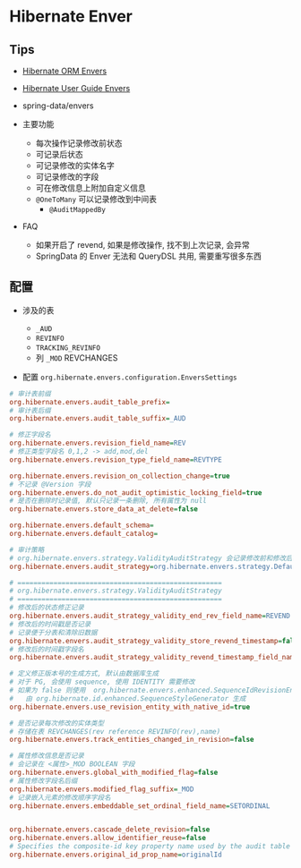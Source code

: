 # Hibernate Enver

## Tips
* [Hibernate ORM Envers](http://hibernate.org/orm/envers/)
* [Hibernate User Guide Envers](http://docs.jboss.org/hibernate/orm/current/userguide/html_single/Hibernate_User_Guide.html#envers)
* spring-data/envers

* 主要功能
  * 每次操作记录修改前状态
  * 可记录后状态
  * 可记录修改的实体名字
  * 可记录修改的字段
  * 可在修改信息上附加自定义信息
  * `@OneToMany` 可以记录修改到中间表
    * `@AuditMappedBy`
* FAQ
  * 如果开启了 revend, 如果是修改操作, 找不到上次记录, 会异常
  * SpringData 的 Enver 无法和 QueryDSL 共用, 需要重写很多东西


## 配置

* 涉及的表
  * `_AUD`
  * `REVINFO`
  * `TRACKING_REVINFO`
  * 列 `_MOD`
  REVCHANGES

* 配置 `org.hibernate.envers.configuration.EnversSettings`

```ini
# 审计表前缀
org.hibernate.envers.audit_table_prefix=
# 审计表后缀
org.hibernate.envers.audit_table_suffix=_AUD

# 修正字段名
org.hibernate.envers.revision_field_name=REV
# 修正类型字段名 0,1,2 -> add,mod,del
org.hibernate.envers.revision_type_field_name=REVTYPE

org.hibernate.envers.revision_on_collection_change=true
# 不记录 @Version 字段
org.hibernate.envers.do_not_audit_optimistic_locking_field=true
# 是否在删除时记录值, 默认只记录一条删除, 所有属性为 null
org.hibernate.envers.store_data_at_delete=false

org.hibernate.envers.default_schema=
org.hibernate.envers.default_catalog=

# 审计策略
# org.hibernate.envers.strategy.ValidityAuditStrategy 会记录修改前和修改后的信息
org.hibernate.envers.audit_strategy=org.hibernate.envers.strategy.DefaultAuditStrategy

# ===================================================
# org.hibernate.envers.strategy.ValidityAuditStrategy
# ===================================================
# 修改后的状态修正记录
org.hibernate.envers.audit_strategy_validity_end_rev_field_name=REVEND
# 修改后的时间戳是否记录
# 记录便于分表和清除旧数据
org.hibernate.envers.audit_strategy_validity_store_revend_timestamp=false
# 修改后的时间戳字段名
org.hibernate.envers.audit_strategy_validity_revend_timestamp_field_name=REVEND_TSTMP

# 定义修正版本号的生成方式, 默认由数据库生成
# 对于 PG, 会使用 sequence, 使用 IDENTITY 需要修改
# 如果为 false 则使用  org.hibernate.envers.enhanced.SequenceIdRevisionEntity
#   由 org.hibernate.id.enhanced.SequenceStyleGenerator 生成
org.hibernate.envers.use_revision_entity_with_native_id=true

# 是否记录每次修改的实体类型
# 存储在表 REVCHANGES(rev reference REVINFO(rev),name)
org.hibernate.envers.track_entities_changed_in_revision=false

# 属性修改信息是否记录
# 会记录在 <属性>_MOD BOOLEAN 字段
org.hibernate.envers.global_with_modified_flag=false
# 属性修改字段名后缀
org.hibernate.envers.modified_flag_suffix=_MOD
# 记录嵌入元素的修改顺序字段名
org.hibernate.envers.embeddable_set_ordinal_field_name=SETORDINAL


org.hibernate.envers.cascade_delete_revision=false
org.hibernate.envers.allow_identifier_reuse=false
# Specifies the composite-id key property name used by the audit table mappings.
org.hibernate.envers.original_id_prop_name=originalId
```

<!--
https://javers.org/
https://github.com/javers/javers


@Audited
@javax.persistence.OrderColumn
@CollectionId
AuditJoinTable
AuditMappedBy
